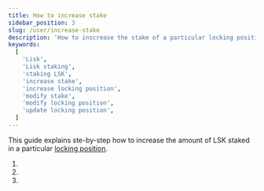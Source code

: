 ```yaml
---
title: How to increase stake
sidebar_position: 3
slug: /user/increase-stake
description: 'How to inscrease the stake of a particular locking position.'
keywords:
  [
    'Lisk',
    'Lisk staking',
    'staking LSK',
    'increase stake',
    'increase locking position',
    'modify stake',
    'modify locking position',
    'update locking position',
  ]
---
```


This guide explains ste-by-step how to increase the amount of LSK staked in a particular [locking position](overview#locking-positions).

1.
2.
3.
